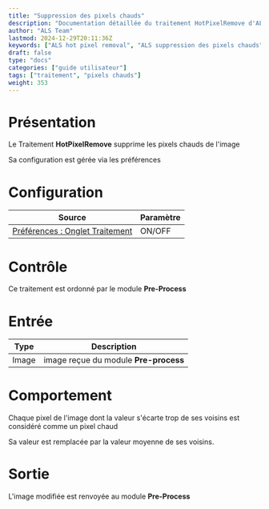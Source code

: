 ```yaml
---
title: "Suppression des pixels chauds"
description: "Documentation détaillée du traitement HotPixelRemove d'ALS"
author: "ALS Team"
lastmod: 2024-12-29T20:11:36Z
keywords: ["ALS hot pixel removal", "ALS suppression des pixels chauds"]
draft: false
type: "docs"
categories: ["guide utilisateur"] 
tags: ["traitement", "pixels chauds"]
weight: 353
---
```


# Présentation

Le Traitement **HotPixelRemove** supprime les pixels chauds de l'image

Sa configuration est gérée via les préférences

# Configuration

| Source                                                                         | Paramètre |
|--------------------------------------------------------------------------------|-----------|
| [Préférences : Onglet Traitement](../../../preferences/processing/#hot-remove) | ON/OFF    |  

# Contrôle

Ce traitement est ordonné par le module **Pre-Process**

# Entrée

| Type  | Description                                  |
|-------|----------------------------------------------|
| Image | image reçue du module **Pre-process** |


# Comportement

Chaque pixel de l'image dont la valeur s'écarte trop de ses voisins est considéré comme un pixel chaud 

Sa valeur est remplacée par la valeur moyenne de ses voisins.

# Sortie

L'image modifiée est renvoyée au module **Pre-Process**
